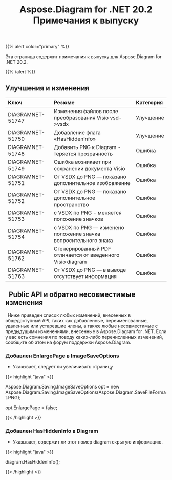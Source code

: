 ﻿---
title: Aspose.Diagram for .NET 20.2 Примечания к выпуску
type: docs
weight: 60
url: /ru/net/aspose-diagram-for-net-20-2-release-notes/
---
{{% alert color="primary" %}} 

Эта страница содержит примечания к выпуску для Aspose.Diagram for .NET 20.2.

{{% /alert %}} 
## **Улучшения и изменения**

|**Ключ**|**Резюме**|**Категория**|
|:- |:- |:- |
|DIAGRAMNET-51747|Изменения файлов после преобразования Visio vsd->vsdx|Улучшение|
|DIAGRAMNET-51750|Добавление флага «HasHiddenInfo»|Улучшение|
|DIAGRAMNET-51748|Добавить PNG к Diagram - теряется прозрачность|Ошибка|
|DIAGRAMNET-51749|Ошибка возникает при сохранении документа Visio|Ошибка|
|DIAGRAMNET-51751|От VSDX до PNG — показано дополнительное изображение|Ошибка|
|DIAGRAMNET-51752|От VSDX до PNG — показано дополнительное пространство|Ошибка|
|DIAGRAMNET-51753|с VSDX по PNG - меняется положение значков|Ошибка|
|DIAGRAMNET-51754|с VSDX по PNG — изменено положение значка вопросительного знака|Ошибка|
|DIAGRAMNET-51762|Сгенерированный PDF отличается от введенного Visio diagram|Ошибка|
|DIAGRAMNET-51763|От VSDX до PNG — в выводе отсутствует информация|Ошибка|
## ` `**Public API и обратно несовместимые изменения**
` `Ниже приведен список любых изменений, внесенных в общедоступный API, таких как добавленные, переименованные, удаленные или устаревшие члены, а также любые несовместимые с предыдущими изменениями, внесенные в Aspose.Diagram for .NET. Если у вас есть сомнения по поводу каких-либо перечисленных изменений, сообщите об этом на форум поддержки Aspose.Diagram.
### **Добавлен EnlargePage в ImageSaveOptions**
- Указывает, следует ли увеличивать страницу

{{< highlight "java" >}}

 Aspose.Diagram.Saving.ImageSaveOptions opt = new Aspose.Diagram.Saving.ImageSaveOptions(Aspose.Diagram.SaveFileFormat.PNG);

opt.EnlargePage = false;

{{< /highlight >}}
### **Добавлен HasHiddenInfo в Diagram**
- Указывает, содержит ли этот номер diagram скрытую информацию.



{{< highlight "java" >}}

 diagram.HasHiddenInfo();

{{< /highlight >}}




